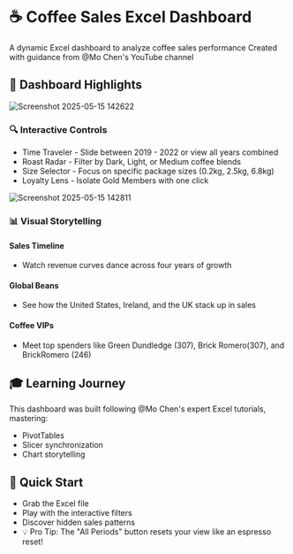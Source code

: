 # ☕ Coffee Sales Excel Dashboard
A dynamic Excel dashboard to analyze coffee sales performance
Created with guidance from @Mo Chen's YouTube channel

## 🌟 Dashboard Highlights

![Screenshot 2025-05-15 142622](https://github.com/user-attachments/assets/b56823b4-bfac-41a2-84b1-081200d32506)

### 🔍 Interactive Controls
- Time Traveler - Slide between 2019 - 2022 or view all years combined
- Roast Radar - Filter by Dark, Light, or Medium coffee blends
- Size Selector - Focus on specific package sizes (0.2kg, 2.5kg, 6.8kg)
- Loyalty Lens - Isolate Gold Members with one click

![Screenshot 2025-05-15 142811](https://github.com/user-attachments/assets/85b608b6-3df2-4e0b-8587-98f1129fe838)

### 📊 Visual Storytelling
#### Sales Timeline
- Watch revenue curves dance across four years of growth
#### Global Beans
- See how the United States, Ireland, and the UK stack up in sales
#### Coffee VIPs
- Meet top spenders like Green Dundledge (307), Brick Romero(307), and BrickRomero (246)

## 🎓 Learning Journey
This dashboard was built following @Mo Chen's expert Excel tutorials, mastering:
- PivotTables
- Slicer synchronization
- Chart storytelling

## 🚀 Quick Start
- Grab the Excel file
- Play with the interactive filters
- Discover hidden sales patterns
- 💡 Pro Tip: The "All Periods" button resets your view like an espresso reset!

